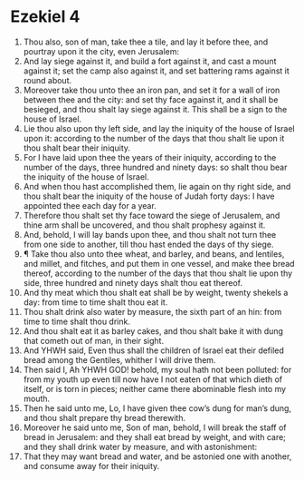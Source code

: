 ﻿# Ezekiel 4
1. Thou also, son of man, take thee a tile, and lay it before thee, and pourtray upon it the city, even Jerusalem: 
2. And lay siege against it, and build a fort against it, and cast a mount against it; set the camp also against it, and set battering rams against it round about. 
3. Moreover take thou unto thee an iron pan, and set it for a wall of iron between thee and the city: and set thy face against it, and it shall be besieged, and thou shalt lay siege against it. This shall be a sign to the house of Israel. 
4. Lie thou also upon thy left side, and lay the iniquity of the house of Israel upon it: according to the number of the days that thou shalt lie upon it thou shalt bear their iniquity. 
5. For I have laid upon thee the years of their iniquity, according to the number of the days, three hundred and ninety days: so shalt thou bear the iniquity of the house of Israel. 
6. And when thou hast accomplished them, lie again on thy right side, and thou shalt bear the iniquity of the house of Judah forty days: I have appointed thee each day for a year. 
7. Therefore thou shalt set thy face toward the siege of Jerusalem, and thine arm shall be uncovered, and thou shalt prophesy against it. 
8. And, behold, I will lay bands upon thee, and thou shalt not turn thee from one side to another, till thou hast ended the days of thy siege. 
9. ¶ Take thou also unto thee wheat, and barley, and beans, and lentiles, and millet, and fitches, and put them in one vessel, and make thee bread thereof, according to the number of the days that thou shalt lie upon thy side, three hundred and ninety days shalt thou eat thereof. 
10. And thy meat which thou shalt eat shall be by weight, twenty shekels a day: from time to time shalt thou eat it. 
11. Thou shalt drink also water by measure, the sixth part of an hin: from time to time shalt thou drink. 
12. And thou shalt eat it as barley cakes, and thou shalt bake it with dung that cometh out of man, in their sight. 
13. And YHWH said, Even thus shall the children of Israel eat their defiled bread among the Gentiles, whither I will drive them. 
14. Then said I, Ah YHWH GOD! behold, my soul hath not been polluted: for from my youth up even till now have I not eaten of that which dieth of itself, or is torn in pieces; neither came there abominable flesh into my mouth. 
15. Then he said unto me, Lo, I have given thee cow’s dung for man’s dung, and thou shalt prepare thy bread therewith. 
16. Moreover he said unto me, Son of man, behold, I will break the staff of bread in Jerusalem: and they shall eat bread by weight, and with care; and they shall drink water by measure, and with astonishment: 
17. That they may want bread and water, and be astonied one with another, and consume away for their iniquity. 
